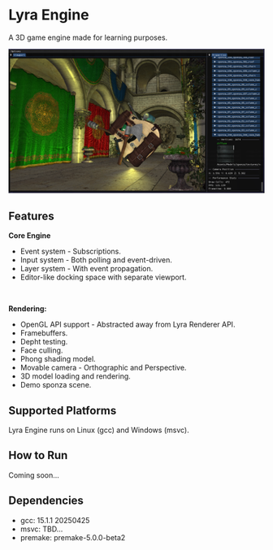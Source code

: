 # Lyra Engine

A 3D game engine made for learning purposes.

![Lyra Demo](https://raw.githubusercontent.com/Narsell/LyraEngine/refs/heads/main/Lyrademo.png)

## Features

**Core Engine**
- Event system - Subscriptions.
- Input system - Both polling and event-driven.
- Layer system - With event propagation.
- Editor-like docking space with separate viewport.

<br/>

**Rendering:**
- OpenGL API support - Abstracted away from Lyra Renderer API.
- Framebuffers.
- Depht testing.
- Face culling.
- Phong shading model.
- Movable camera - Orthographic and Perspective.
- 3D model loading and rendering.
- Demo sponza scene.

## Supported Platforms
Lyra Engine runs on Linux (gcc) and Windows (msvc).

## How to Run
Coming soon...

## Dependencies
- gcc: 15.1.1 20250425
- msvc: TBD...
- premake: premake-5.0.0-beta2
